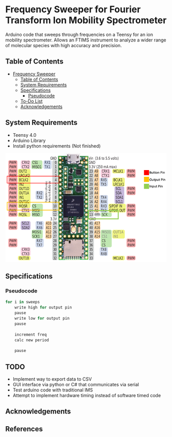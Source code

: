 # Frequency Sweeper for Fourier Transform Ion Mobility Spectrometer
Arduino code that sweeps through frequencies on a Teensy for an ion mobility spectrometer. Allows an FTIMS instrument to analyze a wider range of molecular species with high accuracy and precision. 
## Table of Contents
- [Frequency Sweeper](#Frequency-Sweeper-for-Fourier-Transform-Ion-Mobility-Spectrometer)
	- [Table of Contents](#table-of-contents)
	- [System Requirements](#system-requirements)  
	- [Specifications](#specifications)
		- [Pseudocode](#pseudocode)
  	- [To-Do List](#todo)
  	- [Acknowledgements](#acknowledgements)

## System Requirements
- Teensy 4.0
- Arduino Library
- Install python requirements (Not finished)

![Used Pins on Teensy](pins.png)

## Specifications
### Pseudocode
```python
for i in sweeps
	write high for output pin
	pause
	write low for output pin
	pause
	
	increment freq
	calc new period 
	
	pause
```

## TODO
- Implement way to export data to CSV
- GUI interface via python or C# that communicates via serial
- Test arduino code with traditional IMS 
- Attempt to implement hardware timing instead of software timed code


## Acknowledgements



## References
